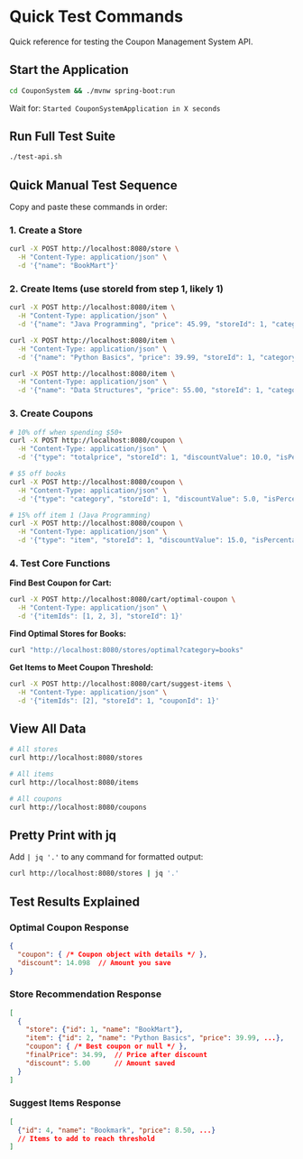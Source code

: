 # Quick Test Commands

Quick reference for testing the Coupon Management System API.

## Start the Application

```bash
cd CouponSystem && ./mvnw spring-boot:run
```

Wait for: `Started CouponSystemApplication in X seconds`

## Run Full Test Suite

```bash
./test-api.sh
```

## Quick Manual Test Sequence

Copy and paste these commands in order:

### 1. Create a Store
```bash
curl -X POST http://localhost:8080/store \
  -H "Content-Type: application/json" \
  -d '{"name": "BookMart"}'
```

### 2. Create Items (use storeId from step 1, likely 1)
```bash
curl -X POST http://localhost:8080/item \
  -H "Content-Type: application/json" \
  -d '{"name": "Java Programming", "price": 45.99, "storeId": 1, "category": "books"}'

curl -X POST http://localhost:8080/item \
  -H "Content-Type: application/json" \
  -d '{"name": "Python Basics", "price": 39.99, "storeId": 1, "category": "books"}'

curl -X POST http://localhost:8080/item \
  -H "Content-Type: application/json" \
  -d '{"name": "Data Structures", "price": 55.00, "storeId": 1, "category": "books"}'
```

### 3. Create Coupons
```bash
# 10% off when spending $50+
curl -X POST http://localhost:8080/coupon \
  -H "Content-Type: application/json" \
  -d '{"type": "totalprice", "storeId": 1, "discountValue": 10.0, "isPercentage": true, "minimumPurchase": 50.0}'

# $5 off books
curl -X POST http://localhost:8080/coupon \
  -H "Content-Type: application/json" \
  -d '{"type": "category", "storeId": 1, "discountValue": 5.0, "isPercentage": false, "category": "books"}'

# 15% off item 1 (Java Programming)
curl -X POST http://localhost:8080/coupon \
  -H "Content-Type: application/json" \
  -d '{"type": "item", "storeId": 1, "discountValue": 15.0, "isPercentage": true, "targetItemId": 1}'
```

### 4. Test Core Functions

**Find Best Coupon for Cart:**
```bash
curl -X POST http://localhost:8080/cart/optimal-coupon \
  -H "Content-Type: application/json" \
  -d '{"itemIds": [1, 2, 3], "storeId": 1}'
```

**Find Optimal Stores for Books:**
```bash
curl "http://localhost:8080/stores/optimal?category=books"
```

**Get Items to Meet Coupon Threshold:**
```bash
curl -X POST http://localhost:8080/cart/suggest-items \
  -H "Content-Type: application/json" \
  -d '{"itemIds": [2], "storeId": 1, "couponId": 1}'
```

## View All Data

```bash
# All stores
curl http://localhost:8080/stores

# All items
curl http://localhost:8080/items

# All coupons
curl http://localhost:8080/coupons
```

## Pretty Print with jq

Add `| jq '.'` to any command for formatted output:

```bash
curl http://localhost:8080/stores | jq '.'
```

## Test Results Explained

### Optimal Coupon Response
```json
{
  "coupon": { /* Coupon object with details */ },
  "discount": 14.098  // Amount you save
}
```

### Store Recommendation Response
```json
[
  {
    "store": {"id": 1, "name": "BookMart"},
    "item": {"id": 2, "name": "Python Basics", "price": 39.99, ...},
    "coupon": { /* Best coupon or null */ },
    "finalPrice": 34.99,  // Price after discount
    "discount": 5.00      // Amount saved
  }
]
```

### Suggest Items Response
```json
[
  {"id": 4, "name": "Bookmark", "price": 8.50, ...}
  // Items to add to reach threshold
]
```


